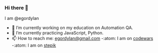 ### Hi there 👋
I am @egordylan

- 🔭 I’m currently working on my education on Automation QA.
- 🌱 I’m currently practicing JavaScript, Python.
- 📫 How to reach me: egordylan@gmail.com
-:atom: I am on [codewars](https://www.codewars.com/users/egordylan)
-:atom: I am on [stepik](https://stepik.org/users/360732775)

